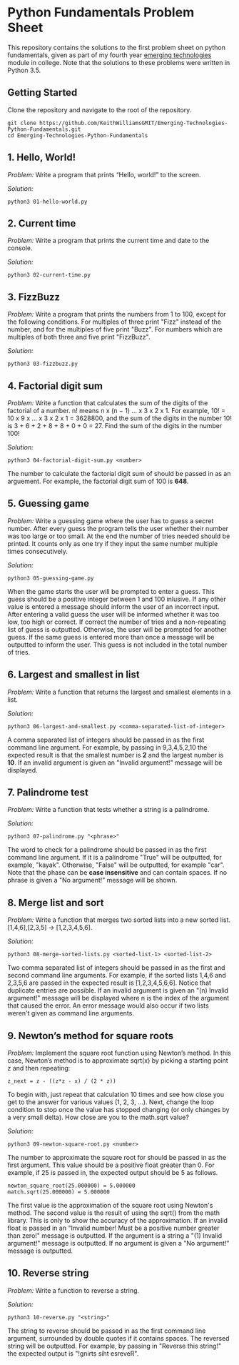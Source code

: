 # Python Fundamentals Problem Sheet

This repository contains the solutions to the first problem sheet on python fundamentals, given as part of my fourth year [emerging technologies](https://emerging-technologies.github.io/) module in college. Note that the solutions to these problems were written in Python 3.5.

## Getting Started

Clone the repository and navigate to the root of the repository.
```
git clone https://github.com/KeithWilliamsGMIT/Emerging-Technologies-Python-Fundamentals.git
cd Emerging-Technologies-Python-Fundamentals
```

## 1. Hello, World!
*Problem:* Write a program that prints “Hello, world!” to the screen.

*Solution:*
```
python3 01-hello-world.py
```

## 2. Current time
*Problem:* Write a program that prints the current time and date to the console.

*Solution:*
```
python3 02-current-time.py
```

## 3. FizzBuzz
*Problem:* Write a program that prints the numbers from 1 to 100, except for the following conditions. For multiples of three print "Fizz" instead of the number, and for the multiples of five print "Buzz". For numbers which are multiples of both three and five print "FizzBuzz".

*Solution:*
```
python3 03-fizzbuzz.py
```

## 4. Factorial digit sum
*Problem:* Write a function that calculates the sum of the digits of the factorial of a number. n! means n x (n − 1) … x 3 x 2 x 1. For example, 10! = 10 x 9 x … x 3 x 2 x 1 = 3628800, and the sum of the digits in the number 10! is 3 + 6 + 2 + 8 + 8 + 0 + 0 = 27. Find the sum of the digits in the number 100!

*Solution:*
```
python3 04-factorial-digit-sum.py <number>
```

The number to calculate the factorial digit sum of should be passed in as an arguement. For example, the factorial digit sum of 100 is **648**.

## 5. Guessing game
*Problem:* Write a guessing game where the user has to guess a secret number. After every guess the program tells the user whether their number was too large or too small. At the end the number of tries needed should be printed. It counts only as one try if they input the same number multiple times consecutively.

*Solution:*
```
python3 05-guessing-game.py
```

When the game starts the user will be prompted to enter a guess. This guess should be a positive integer between 1 and 100 inlusive. If any other value is entered a message should inform the user of an incorrect input. After entering a valid guess the user will be informed whether it was too low, too high or correct. If correct the number of tries and a non-repeating list of guess is outputted. Otherwise, the user will be prompted for another guess. If the same guess is entered more than once a message will be outputted to inform the user. This guess is not included in the total number of tries.

## 6. Largest and smallest in list
*Problem:* Write a function that returns the largest and smallest elements in a list.

*Solution:*
```
python3 06-largest-and-smallest.py <comma-separated-list-of-integer>
```

A comma separated list of integers should be passed in as the first command line argument. For example, by passing in 9,3,4,5,2,10 the expected result is that the smallest number is **2** and the largest number is **10**. If an invalid argument is given an "Invalid argument!" message will be displayed.

## 7. Palindrome test
*Problem:* Write a function that tests whether a string is a palindrome.

*Solution:*
```
python3 07-palindrome.py "<phrase>"
```

The word to check for a palindrome should be passed in as the first command line argument. If it is a palindrome "True" will be outputted, for example, "kayak". Otherwise, "False" will be outputted, for example "car". Note that the phase can be **case insensitive** and can contain spaces. If no phrase is given a "No argument!" message will be shown.

## 8. Merge list and sort
*Problem:* Write a function that merges two sorted lists into a new sorted list. [1,4,6],[2,3,5] → [1,2,3,4,5,6].

*Solution:*
```
python3 08-merge-sorted-lists.py <sorted-list-1> <sorted-list-2>
```

Two comma separated list of integers should be passed in as the first and second command line arguments. For example, if the sorted lists 1,4,6 and 2,3,5,6 are passed in the expected result is [1,2,3,4,5,6,6]. Notice that duplicate entries are possible. If an invalid argument is given an "(n) Invalid argument!" message will be displayed where n is the index of the argument that caused the error. An error message would also occur if two lists weren't given as command line arguments.

## 9. Newton’s method for square roots
*Problem:* Implement the square root function using Newton’s method. In this case, Newton’s method is to approximate sqrt(x) by picking a starting point z and then repeating:

```
z_next = z - ((z*z - x) / (2 * z))
```

To begin with, just repeat that calculation 10 times and see how close you get to the answer for various values (1, 2, 3, …). Next, change the loop condition to stop once the value has stopped changing (or only changes by a very small delta). How close are you to the math.sqrt value?

*Solution:*
```
python3 09-newton-square-root.py <number>
```

The number to approximate the square root for should be passed in as the first argument. This value should be a positive float greater than 0. For example, if 25 is passed in, the expected output should be 5 as follows.

```
newton_square_root(25.000000) = 5.000000
match.sqrt(25.000000) = 5.000000
```

The first value is the approximation of the square root using Newton's method. The second value is the result of using the sqrt() from the math library. This is only to show the accuracy of the approximation. If an invalid float is passed in an "Invalid number! Must be a positive number greater than zero!" message is outputted. If the argument is a string a "(1) Invalid argument!" message is outputted. If no argument is given a "No argument!" message is outputted.

## 10. Reverse string
*Problem:* Write a function to reverse a string.

*Solution:*
```
python3 10-reverse.py "<string>"
```

The string to reverse should be passed in as the first command line argument, surrounded by double quotes if it contains spaces. The reversed string will be outputted. For example, by passing in "Reverse this string!" the expected output is "!gnirts siht esreveR".